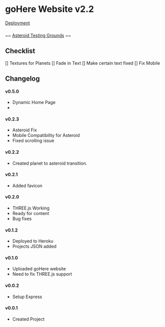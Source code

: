 # goHere Website v2.2
[Deployment](https://gohere-test.herokuapp.com/)
###
~~ [Asteroid Testing Grounds](https://gohere-test.herokuapp.com/testgrounds.html) ~~

## Checklist
[] Textures for Planets
[] Fade in Text
[] Make certain text fixed
[] Fix Mobile

## Changelog
#### v0.5.0
* Dynamic Home Page
* 
#### v0.2.3
* Asteroid Fix
* Mobile Compatibility for Asteroid
* Fixed scrolling issue
#### v0.2.2
* Created planet to asteroid transition.
#### v0.2.1
* Added favicon
#### v0.2.0
* THREE.js Working 
* Ready for content
* Bug fixes
#### v0.1.2
* Deployed to Heroku
* Projects JSON added
#### v0.1.0
* Uploaded goHere website
* Need to fix THREE.js support
#### v0.0.2 
* Setup Express
#### v0.0.1 
* Created Project

